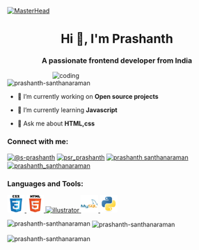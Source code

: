 [![MasterHead](https://cdn.dribbble.com/users/1912990/screenshots/6496981/web_developing.gif)](https://example.com)
<h1 align="center">Hi 👋, I'm Prashanth</h1>
<h3 align="center">A passionate frontend developer from India</h3>
<img align="right" alt="coding" width=400 src="https://miro.medium.com/max/1360/0*7Q3yvSIv_t0ioJ-Z.gif">

<p align="left"> <img src="https://komarev.com/ghpvc/?username=prashanth-santhanaraman&label=Profile%20views&color=0e75b6&style=flat" alt="prashanth-santhanaraman" /> </p>

- 🔭 I’m currently working on **Open source projects**

- 🌱 I’m currently learning **Javascript**

- 💬 Ask me about **HTML,css**

<h3 align="left">Connect with me:</h3>
<p align="left">
<a href="https://codepen.io/@s-prashanth" target="blank"><img align="center" src="https://raw.githubusercontent.com/rahuldkjain/github-profile-readme-generator/master/src/images/icons/Social/codepen.svg" alt="@s-prashanth" height="30" width="40" /></a>
<a href="https://twitter.com/psr_prashanth" target="blank"><img align="center" src="https://raw.githubusercontent.com/rahuldkjain/github-profile-readme-generator/master/src/images/icons/Social/twitter.svg" alt="psr_prashanth" height="30" width="40" /></a>
<a href="https://linkedin.com/in/prashanth santhanaraman" target="blank"><img align="center" src="https://raw.githubusercontent.com/rahuldkjain/github-profile-readme-generator/master/src/images/icons/Social/linked-in-alt.svg" alt="prashanth santhanaraman" height="30" width="40" /></a>
<a href="https://instagram.com/prashanth_santhanaraman" target="blank"><img align="center" src="https://raw.githubusercontent.com/rahuldkjain/github-profile-readme-generator/master/src/images/icons/Social/instagram.svg" alt="prashanth_santhanaraman" height="30" width="40" /></a>
</p>

<h3 align="left">Languages and Tools:</h3>
<p align="left"> <a href="https://www.w3schools.com/css/" target="_blank" rel="noreferrer"> <img src="https://raw.githubusercontent.com/devicons/devicon/master/icons/css3/css3-original-wordmark.svg" alt="css3" width="40" height="40"/> </a> <a href="https://www.w3.org/html/" target="_blank" rel="noreferrer"> <img src="https://raw.githubusercontent.com/devicons/devicon/master/icons/html5/html5-original-wordmark.svg" alt="html5" width="40" height="40"/> </a> <a href="https://www.adobe.com/in/products/illustrator.html" target="_blank" rel="noreferrer"> <img src="https://www.vectorlogo.zone/logos/adobe_illustrator/adobe_illustrator-icon.svg" alt="illustrator" width="40" height="40"/> </a> <a href="https://www.mysql.com/" target="_blank" rel="noreferrer"> <img src="https://raw.githubusercontent.com/devicons/devicon/master/icons/mysql/mysql-original-wordmark.svg" alt="mysql" width="40" height="40"/> </a> <a href="https://www.python.org" target="_blank" rel="noreferrer"> <img src="https://raw.githubusercontent.com/devicons/devicon/master/icons/python/python-original.svg" alt="python" width="40" height="40"/> </a> </p>

<p><img align="left" src="https://github-readme-stats.vercel.app/api/top-langs?username=prashanth-santhanaraman&show_icons=true&locale=en&layout=compact" alt="prashanth-santhanaraman" /></p>

<p>&nbsp;<img align="center" src="https://github-readme-stats.vercel.app/api?username=prashanth-santhanaraman&show_icons=true&locale=en" alt="prashanth-santhanaraman" /></p>

<p><img align="center" src="https://github-readme-streak-stats.herokuapp.com/?user=prashanth-santhanaraman&" alt="prashanth-santhanaraman" /></p>


